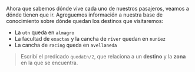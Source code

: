Ahora que sabemos dónde vive cada uno de nuestros pasajeros, veamos a dónde tienen que ir. Agreguemos información a nuestra base de conocimiento sobre dónde quedan los destinos que visitaremos: 

* La `utn` queda en `almagro`
* La facultad de `exactas` y la cancha de `river` quedan en `nuniez`
* La cancha de `racing` queda en `avellaneda`

> Escribí el predicado `quedaEn/2`, que relaciona a un **destino** y la **zona** en la que se encuentra. 